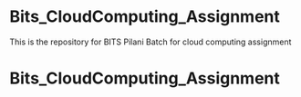 # Bits_CloudComputing_Assignment
This is the repository for BITS Pilani Batch for cloud computing assignment 
# Bits_CloudComputing_Assignment
